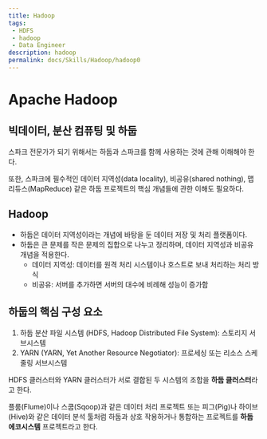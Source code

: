 ```yaml
---
title: Hadoop
tags: 
 - HDFS
 - hadoop
 - Data Engineer
description: hadoop
permalink: docs/Skills/Hadoop/hadoop0
---
```


# Apache Hadoop

## 빅데이터, 분산 컴퓨팅 및 하둡

스파크 전문가가 되기 위해서는 하둡과 스파크를 함께 사용하는 것에 관해 이해해야 한다.

또한, 스파크에 필수적인 데이터 지역성(data locality), 비공유(shared nothing), 맵리듀스(MapReduce) 같은 하둡 프로젝트의 핵심 개념들에 관한 이해도 필요하다.


## Hadoop

- 하둡은 데이터 지역성이라는 개념에 바탕을 둔 데이터 저장 및 처리 플랫폼이다.
- 하둡은 큰 문제를 작은 문제의 집합으로 나누고 정리하며, 데이터 지역성과 비공유 개념을 적용한다.
    - 데이터 지역성: 데이터를 원격 처리 시스템이나 호스트로 보내 처리하는 처리 방식  
    - 비공유: 서버를 추가하면 서버의 대수에 비례해 성능이 증가함


## 하둡의 핵심 구성 요소

1. 하둡 분산 파일 시스템 (HDFS, Hadoop Distributed File System): 스토리지 서브시스템
2. YARN (YARN, Yet Another Resource Negotiator): 프로세싱 또는 리소스 스케줄링 서브시스템

HDFS 클러스터와 YARN 클러스터가 서로 결합된 두 시스템의 조합을 **하둡 클러스터**라고 한다.

플룸(Flume)이나 스쿱(Sqoop)과 같은 데이터 처리 프로젝트 또는 피그(Pig)나 하이브(Hive)와 같은 데이터 분석 툴처럼 하둡과 상호 작용하거나 통합하는 프로젝트를 **하둡 에코시스템** 프로젝트라고 한다.
